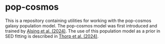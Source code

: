 # pop-cosmos

This is a repository containing utilities for working with the pop-cosmos galaxy population model. The pop-cosmos model was first introduced and trained by [Alsing et al. (2024)](https://arxiv.org/abs/2402.00935). The use of this population model as a prior in SED fitting is described in [Thorp et al. (2024)](https://arxiv.org/abs/2406.19437).
